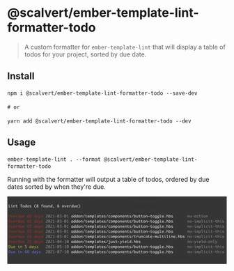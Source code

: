 # @scalvert/ember-template-lint-formatter-todo

> A custom formatter for `ember-template-lint` that will display a table of todos for your project, sorted by due date.

## Install

```shell
npm i @scalvert/ember-template-lint-formatter-todo --save-dev

# or

yarn add @scalvert/ember-template-lint-formatter-todo --dev
```

## Usage

```shell
ember-template-lint . --format @scalvert/ember-template-lint-formatter-todo
```

Running with the formatter will output a table of todos, ordered by due dates sorted by when they're due.

<img width="784" alt="Todo Formatter" src="static/output.png">
